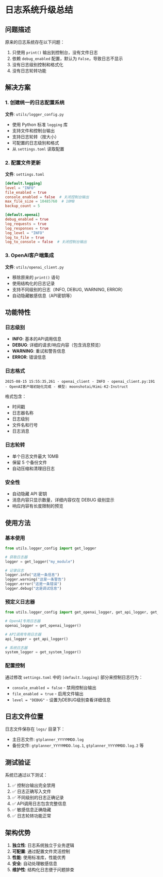 # 日志系统升级总结

## 问题描述

原来的日志系统存在以下问题：
1. 只使用 `print()` 输出到控制台，没有文件日志
2. 依赖 `debug_enabled` 配置，默认为 `False`，导致日志不显示
3. 没有日志级别控制和格式化
4. 没有日志轮转功能

## 解决方案

### 1. 创建统一的日志配置系统

**文件**: `utils/logger_config.py`

- 使用 Python 标准 `logging` 库
- 支持文件和控制台输出
- 支持日志轮转（按大小）
- 可配置的日志级别和格式
- 从 `settings.toml` 读取配置

### 2. 配置文件更新

**文件**: `settings.toml`

```toml
[default.logging]
level = "INFO"
file_enabled = true
console_enabled = false  # 关闭控制台输出
max_file_size = 10485760  # 10MB
backup_count = 5

[default.openai]
debug_enabled = true
log_requests = true
log_responses = true
log_level = "INFO"
log_to_file = true
log_to_console = false  # 关闭控制台输出
```

### 3. OpenAI客户端集成

**文件**: `utils/openai_client.py`

- 移除原来的 `print()` 语句
- 使用结构化的日志记录
- 支持不同级别的日志（INFO, DEBUG, WARNING, ERROR）
- 自动隐藏敏感信息（API密钥等）

## 功能特性

### 日志级别

- **INFO**: 基本的API调用信息
- **DEBUG**: 详细的请求/响应内容（包含消息预览）
- **WARNING**: 重试和警告信息
- **ERROR**: 错误信息

### 日志格式

```
2025-08-15 15:55:35,261 - openai_client - INFO - openai_client.py:191 - OpenAI客户端初始化完成 - 模型: moonshotai/Kimi-K2-Instruct
```

格式包含：
- 时间戳
- 日志器名称
- 日志级别
- 文件名和行号
- 日志消息

### 日志轮转

- 单个日志文件最大 10MB
- 保留 5 个备份文件
- 自动压缩和清理旧日志

### 安全性

- 自动隐藏 API 密钥
- 消息内容只显示数量，详细内容仅在 DEBUG 级别显示
- 响应内容有长度限制的预览

## 使用方法

### 基本使用

```python
from utils.logger_config import get_logger

# 获取日志器
logger = get_logger("my_module")

# 记录日志
logger.info("这是一条信息")
logger.warning("这是一条警告")
logger.error("这是一条错误")
logger.debug("这是调试信息")
```

### 预定义日志器

```python
from utils.logger_config import get_openai_logger, get_api_logger, get_system_logger

# OpenAI专用日志器
openai_logger = get_openai_logger()

# API调用专用日志器
api_logger = get_api_logger()

# 系统日志器
system_logger = get_system_logger()
```

### 配置控制

通过修改 `settings.toml` 中的 `[default.logging]` 部分来控制日志行为：

- `console_enabled = false` - 禁用控制台输出
- `file_enabled = true` - 启用文件输出
- `level = "DEBUG"` - 设置为DEBUG级别查看详细信息

## 日志文件位置

日志文件保存在 `logs/` 目录下：
- 主日志文件: `gtplanner_YYYYMMDD.log`
- 备份文件: `gtplanner_YYYYMMDD.log.1`, `gtplanner_YYYYMMDD.log.2` 等

## 测试验证

系统已通过以下测试：
1. ✅ 控制台输出完全禁用
2. ✅ 日志正确写入文件
3. ✅ 不同级别的日志正确记录
4. ✅ API调用日志包含完整信息
5. ✅ 敏感信息正确隐藏
6. ✅ 日志轮转功能正常

## 架构优势

1. **独立性**: 日志系统独立于业务逻辑
2. **可配置**: 通过配置文件灵活控制
3. **性能**: 使用标准库，性能优秀
4. **安全**: 自动处理敏感信息
5. **维护性**: 结构化日志便于问题排查
